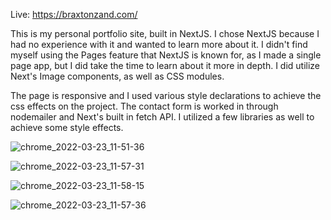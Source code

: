 Live: https://braxtonzand.com/

This is my personal portfolio site, built in NextJS. I chose NextJS because I had no experience with it and wanted to learn more about it. I didn't find myself using the Pages feature that NextJS is known for, as I made a single page app, but I did take the time to learn about it more in depth. I did utilize Next's Image components, as well as CSS modules. 

The page is responsive and I used various style declarations to achieve the css effects on the project. The contact form is worked in through nodemailer and Next's built in fetch API. I utilized a few libraries as well to achieve some style effects. 

![chrome_2022-03-23_11-51-36](https://user-images.githubusercontent.com/81108459/159754322-1d4852ed-cbc2-453f-9801-0db9fb7c7c6b.png)

![chrome_2022-03-23_11-57-31](https://user-images.githubusercontent.com/81108459/159754343-8fbb8fd3-3fa5-4877-8f47-2f46bfc237db.png)

![chrome_2022-03-23_11-58-15](https://user-images.githubusercontent.com/81108459/159754423-04cca8ac-1002-4a90-ba54-784da32ba350.png)

![chrome_2022-03-23_11-57-36](https://user-images.githubusercontent.com/81108459/159754439-16270c18-6b56-4e30-880e-9029997f1ea4.png)
